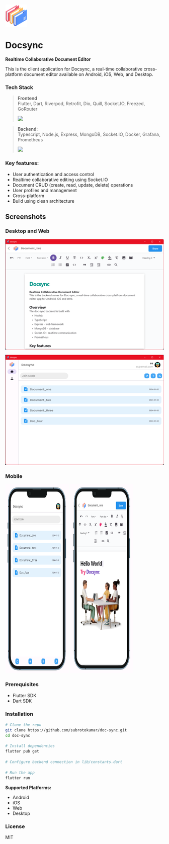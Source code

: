 <img src="./assets/images/folders.png" width="70">
  
# Docsync
**Realtime Collaborative Document Editor**

This is the client application for Docsync, a real-time collaborative cross-platform document editor available on Android, iOS, Web, and Desktop.

### Tech Stack

> **Frontend**  
> Flutter, Dart, Riverpod, Retrofit, Dio, Quill, Socket.IO, Freezed, GoRouter 
> 
> ![](https://skillicons.dev/icons?i=flutter,dart&theme=light)


> **Backend**:  
> Typescript, Node.js, Express, MongoDB, Socket.IO, Docker, Grafana, Prometheus  
>
> ![](https://skillicons.dev/icons?i=nodejs,typescript,express,mongodb,prometheus,grafana&theme=light)  



### Key features:

- User authentication and access control
- Realtime collaborative editing using Socket.IO
- Document CRUD (create, read, update, delete) operations
- User profiles and management
- Cross-platform
- Build using clean architecture
  
## Screenshots

### Desktop and Web
![](./screenshot/desktop_editor.png)  
  
![](./screenshot/desktop_home.png)

### Mobile
<img src="./screenshot/mobile_home.png" width="40%" height="600">  <img src="./screenshot/mobile_editor.png" width="40%" height="600">


### Prerequisites
- Flutter SDK
- Dart SDK  
  
### Installation
```bash
# Clone the repo
git clone https://github.com/subrotokumar/doc-sync.git
cd doc-sync

# Install dependencies
flutter pub get

# Configure backend connection in lib/constants.dart

# Run the app
flutter run
```

**Supported Platforms:**
- Android
- iOS
- Web
- Desktop

### License
MIT